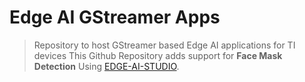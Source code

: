 # Edge AI GStreamer Apps
> Repository to host GStreamer based Edge AI applications for TI devices
This Github Repository adds support for **Face Mask Detection** Using [EDGE-AI-STUDIO](https://www.ti.com/tool/EDGE-AI-STUDIO).
